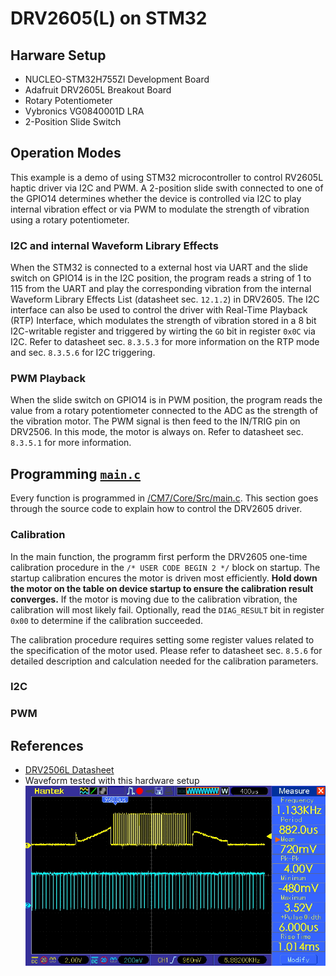 # DRV2605(L) on STM32

## Harware Setup
- NUCLEO-STM32H755ZI Development Board
- Adafruit DRV2605L Breakout Board
- Rotary Potentiometer
- Vybronics VG0840001D LRA
- 2-Position Slide Switch

## Operation Modes
This example is a demo of using STM32 microcontroller to control RV2605L haptic driver via I2C and PWM. A 2-position slide swith connected to one of the GPIO14 determines whether the device is controlled via I2C to play internal vibration effect or via PWM to modulate the strength of vibration using a rotary potentiometer.

### I2C and internal Waveform Library Effects
When the STM32 is connected to a external host via UART and the slide switch on GPIO14 is in the I2C position, the program reads a string of 1 to 115 from the UART and play the corresponding vibration from the internal Waveform Library Effects List (datasheet sec. `12.1.2`) in DRV2605. The I2C interface can also be used to control the driver with Real-Time Playback (RTP) Interface, which modulates the strength of vibration stored in a 8 bit I2C-writable register and triggered by wirting the `GO` bit in register `0x0C` via I2C. Refer to datasheet sec. `8.3.5.3` for more information on the RTP mode and sec. `8.3.5.6` for I2C triggering. 

### PWM Playback
When the slide switch on GPIO14 is in PWM position, the program reads the value from a rotary potentiometer connected to the ADC as the strength of the vibration motor. The PWM signal is then feed to the IN/TRIG pin on DRV2506. In this mode, the motor is always on. Refer to datasheet sec. `8.3.5.1` for more information.

## Programming [`main.c`](/CM7/Core/Src/main.c)
Every function is programmed in [/CM7/Core/Src/main.c](/CM7/Core/Src/main.c). This section goes through the source code to explain how to control the DRV2605 driver.

### Calibration
In the main function, the programm first perform the DRV2605 one-time calibration procedure in the `/* USER CODE BEGIN 2 */` block on startup. The startup calibration encures the motor is driven most efficiently. **Hold down the motor on the table on device startup to ensure the calibration result converges.** If the motor is moving due to the calibration vibration, the calibration will most likely fail. Optionally, read the `DIAG_RESULT` bit in register `0x00` to determine if the calibration succeeded.

The calibration procedure requires setting some register values related to the specification of the motor used. Please refer to datasheet sec. `8.5.6` for detailed description and calculation needed for the calibration parameters.

### I2C

### PWM

## References
- [DRV2506L Datasheet](https://www.ti.com/lit/gpn/drv2605l)
- Waveform tested with this hardware setup ![Waveform tested with this hardware setup](waveform.jpg)